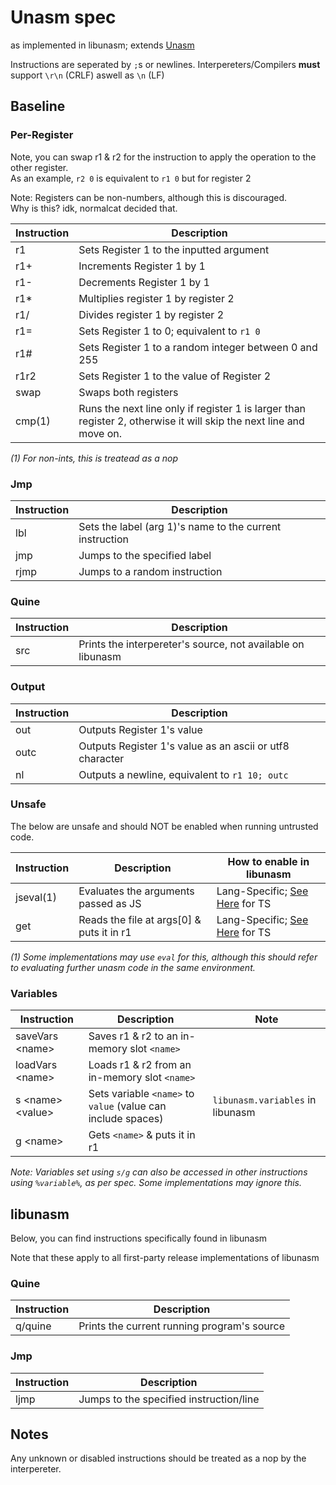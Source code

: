 # Unasm spec
as implemented in libunasm; extends [Unasm](https://esolangs.org/wiki/Unasm)

Instructions are seperated by `;`s or newlines. Interpereters/Compilers **must** support `\r\n` (CRLF) aswell as `\n` (LF)

## Baseline

### Per-Register

Note, you can swap r1 & r2 for the instruction to apply the operation to the other register.<br/>
As an example, `r2 0` is equivalent to `r1 0` but for register 2

Note: Registers can be non-numbers, although this is discouraged.<br/>
Why is this? idk, normalcat decided that.

| Instruction | Description                                                                                                        |
|-------------|--------------------------------------------------------------------------------------------------------------------|
| r1          | Sets Register 1 to the inputted argument                                                                           |
| r1+         | Increments Register 1 by 1                                                                                         |
| r1-         | Decrements Register 1 by 1                                                                                         |
| r1*         | Multiplies register 1 by register 2                                                                                |
| r1/         | Divides register 1 by register 2                                                                                   |
| r1=         | Sets Register 1 to 0; equivalent to `r1 0`                                                                         |
| r1#         | Sets Register 1 to a random integer between 0 and 255                                                              |
| r1r2        | Sets Register 1 to the value of Register 2                                                                         |
| swap        | Swaps both registers                                                                                               |
| cmp(1)      | Runs the next line only if register 1 is larger than register 2, otherwise it will skip the next line and move on. |

*(1) For non-ints, this is treatead as a nop*

### Jmp

| Instruction | Description                                              |
|-------------|----------------------------------------------------------|
| lbl         | Sets the label (arg 1)'s name to the current instruction |
| jmp         | Jumps to the specified label                             |
| rjmp        | Jumps to a random instruction                            |

### Quine

| Instruction | Description                                                 |
|-------------|-------------------------------------------------------------|
| src         | Prints the interpereter's source, not available on libunasm |

### Output

| Instruction | Description                                              |
|-------------|----------------------------------------------------------|
| out         | Outputs Register 1's value                               |
| outc        | Outputs Register 1's value as an ascii or utf8 character |
| nl          | Outputs a newline, equivalent to `r1 10; outc`           |

### Unsafe

The below are unsafe and should NOT be enabled when running untrusted code.

| Instruction | Description                               | How to enable in libunasm                               |
|-------------|-------------------------------------------|---------------------------------------------------------|
| jseval(1)   | Evaluates the arguments passed as JS      | Lang-Specific; [See Here](/ts/libunasm/#js-eval) for TS |
| get         | Reads the file at args[0] & puts it in r1 | Lang-Specific; [See Here](/ts/libunasm/#fs-read) for TS |

*(1) Some implementations may use `eval` for this, although this should refer to evaluating further unasm code in the same environment.*

### Variables

| Instruction                  | Description                                                  | Note                             |
|------------------------------|--------------------------------------------------------------|----------------------------------|
| saveVars &lt;name&gt;        | Saves r1 & r2 to an in-memory slot `<name>`                  |                                  |
| loadVars &lt;name&gt;        | Loads r1 & r2 from an in-memory slot `<name>`                |                                  |
| s &lt;name&gt; &lt;value&gt; | Sets variable `<name>` to `value` (value can include spaces) | `libunasm.variables` in libunasm |
| g &lt;name&gt;               | Gets `<name>` & puts it in r1                                |                                  |

*Note: Variables set using `s/g` can also be accessed in other instructions using `%variable%`, as per spec. Some implementations may ignore this.*

## libunasm
Below, you can find instructions specifically found in libunasm

Note that these apply to all first-party release implementations of libunasm

### Quine

| Instruction | Description                                 |
|-------------|---------------------------------------------|
| q/quine     | Prints the current running program's source |

### Jmp

| Instruction | Description                             |
|-------------|-----------------------------------------|
| ljmp        | Jumps to the specified instruction/line |

## Notes

Any unknown or disabled instructions should be treated as a nop by the interpereter.
